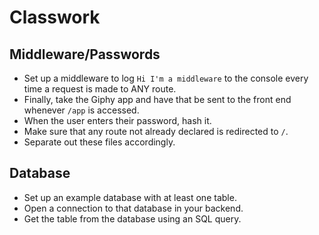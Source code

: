 # Classwork

## Middleware/Passwords

- Set up a middleware to log `Hi I'm a middleware` to the console every time a request is made to ANY route.
- Finally, take the Giphy app and have that be sent to the front end whenever `/app` is accessed.
- When the user enters their password, hash it.
- Make sure that any route not already declared is redirected to `/`.
- Separate out these files accordingly.

## Database

- Set up an example database with at least one table.
- Open a connection to that database in your backend.
- Get the table from the database using an SQL query.